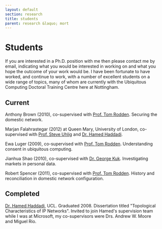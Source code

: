 ```yaml
---
layout: default
section: research
title: students
parent: research &laquo; mort
---
```


Students
========

If you are interested in a Ph.D. position with me then please contact me by
email, indicating what you would be interested in working on and what you hope
the outcome of your work would be. I have been fortunate to have worked, and
continue to work, with a number of excellent students on a wide range of
topics, many of whom are currently with the Ubiquitous Computing Doctoral
Training Centre here at Nottingham.

Current
-------

Anthony Brown (2010), co-supervised with [Prof. Tom Rodden][tom]. 
Securing the domestic network.
 
Marjan Falahrastegar (2012) at Queen Mary, University of London, co-supervised
with [Prof. Steve Uhlig][uhlig] and [Dr. Hamed Haddadi][hamed].
 
Ewa Luger (2009), co-supervised with [Prof. Tom Rodden][tom]. 
Understanding consent in ubiquitous computing.

Jianhua Shao (2010), co-supervised with [Dr. George Kuk][george].
Investigating markets in personal data.

Robert Spencer (2011), co-supervised with [Prof. Tom Rodden][tom]. 
History and reconciliation in domestic network configuration.

Completed
---------

[Dr. Hamed Haddadi][hamed], UCL. Graduated 2008. Dissertation titled
"Topological Characteristics of IP Networks". Invited to join Hamed's
supervision team while I was at Microsoft, my co-supervisors were Drs. Andrew
W. Moore and Miguel Rio.

[hamed]: http://www.eecs.qmul.ac.uk/~hamed/
[uhlig]: http://www.eecs.qmul.ac.uk/~steve/
[tom]: http://www.cs.nott.ac.uk/~tar/
[george]: http://www.nottingham.ac.uk/business/LIZGK.html
